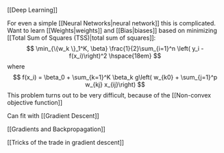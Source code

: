 [[Deep Learning]] 

For even a simple [[Neural Networks|neural network]] this is complicated. Want to learn [[Weights|weights]] and [[Bias|biases]] based on minimizing [[Total Sum of Squares (TSS)|total sum of squares]]:
$$
\min_{\{w_k \}_1^K, \beta} \frac{1}{2}\sum_{i=1}^n \left( y_i - f(x_i)\right)^2 \hspace{18em}
$$
where
$$
f(x_i) = \beta_0 + \sum_{k=1}^K \beta_k g\left( w_{k0} + \sum_{j=1}^p w_{kj} x_{ij}\right)
$$
This problem turns out to be very difficult, because of the [[Non-convex objective function]]

Can fit with [[Gradient Descent]]

[[Gradients and Backpropagation]]

[[Tricks of the trade in gradient descent]]


